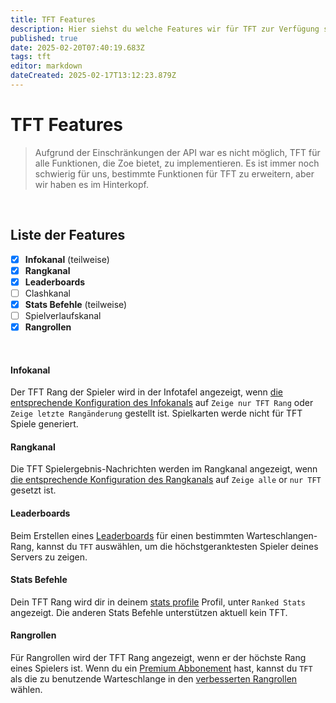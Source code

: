 ```yaml
---
title: TFT Features
description: Hier siehst du welche Features wir für TFT zur Verfügung stellen
published: true
date: 2025-02-20T07:40:19.683Z
tags: tft
editor: markdown
dateCreated: 2025-02-17T13:12:23.879Z
---
```


# TFT Features

> Aufgrund der Einschränkungen der API war es nicht möglich, TFT für alle Funktionen, die Zoe bietet, zu implementieren. Es ist immer noch schwierig für uns, bestimmte Funktionen für TFT zu erweitern, aber wir haben es im Hinterkopf.

<br>



## Liste der Features
- [x] **Infokanal** (teilweise)
- [x] **Rangkanal**
- [x] **Leaderboards**
- [ ] Clashkanal
- [x] **Stats Befehle** (teilweise)
- [ ] Spielverlaufskanal
- [x] **Rangrollen**
<br>

#### Infokanal
Der TFT Rang der Spieler wird in der Infotafel angezeigt, wenn [die entsprechende Konfiguration des Infokanals](/de/Zoe-Configuration/Infochannel/Infochannel-Rankfilter) auf `Zeige nur TFT Rang` oder `Zeige letzte Rangänderung` gestellt ist. Spielkarten werde nicht für TFT Spiele generiert.
<br>

#### Rangkanal
Die TFT Spielergebnis-Nachrichten werden im Rangkanal angezeigt, wenn [die entsprechende Konfiguration des Rangkanals](/de/Zoe-Configuration/Rankchannel/Rankchannel-Filter) auf `Zeige alle` or `nur TFT` gesetzt ist.
<br>

#### Leaderboards
Beim Erstellen eines [Leaderboards](/de/features/leaderboards) für einen bestimmten Warteschlangen-Rang, kannst du `TFT` auswählen, um die höchstgeranktesten Spieler deines Servers zu zeigen.
<br>

#### Stats Befehle
Dein TFT Rang wird dir in deinem [stats profile](/de/commands/stats/profile) Profil, unter `Ranked Stats` angezeigt. Die anderen Stats Befehle unterstützen aktuell kein TFT.
<br>

#### Rangrollen
Für Rangrollen wird der TFT Rang angezeigt, wenn er der höchste Rang eines Spielers ist. 
Wenn du ein [Premium Abbonement](/de/support) hast, kannst du `TFT` als die zu benutzende Warteschlange in den [verbesserten Rangrollen](/de/features/rankroles) wählen.
<br>
